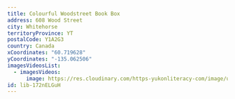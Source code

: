 ```yaml
---
title: Colourful Woodstreet Book Box
address: 608 Wood Street
city: Whitehorse
territoryProvince: YT
postalCode: Y1A2G3
country: Canada
xCoordinates: "60.719628"
yCoordinates: "-135.062506"
imagesVideosList:
  - imagesVideos:
      image: https://res.cloudinary.com/https-yukonliteracy-com/image/upload/q_35/v1658511095/IMG_3718_kt2mbm.jpg
id: lib-172nELGuH
---
```

